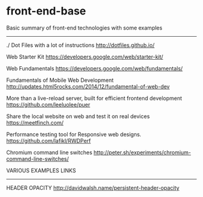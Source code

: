 front-end-base
==============

Basic summary of front-end technologies with some examples
_______________________________________________________

./ Dot Files with a lot of instructions
http://dotfiles.github.io/

Web Starter Kit
https://developers.google.com/web/starter-kit/

Web Fundamentals
https://developers.google.com/web/fundamentals/

Fundamentals of Mobile Web Development
http://updates.html5rocks.com/2014/12/fundamental-of-web-dev

More than a live-reload server, built for efficient frontend development
https://github.com/leeluolee/puer

Share the local website on web and test it on real devices
https://meetfinch.com/

Performance testing tool for Responsive web designs.
https://github.com/lafikl/RWDPerf

Chromium command line switches
http://peter.sh/experiments/chromium-command-line-switches/

VARIOUS EXAMPLES LINKS
_______________________________________________________
HEADER OPACITY
http://davidwalsh.name/persistent-header-opacity
